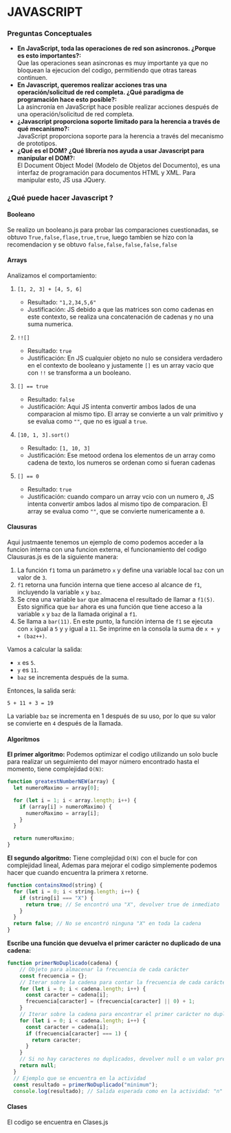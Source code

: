 # JAVASCRIPT
### Preguntas Conceptuales
- **En JavaScript, toda las operaciones de red son asincronos. ¿Porque es esto importantes?:**  
Que las operaciones sean asincronas es muy importante ya que no bloquean la ejecucion del codigo, permitiendo que otras tareas continuen.
- **En Javascript, queremos realizar acciones tras una operación/solicitud de red completa. ¿Qué paradigma de programación hace esto posible?:**  
La asincronía en JavaScript hace posible realizar acciones después de una operación/solicitud de red completa.
- **¿Javascript proporciona soporte limitado para la herencia a través de qué mecanismo?:**  
JavaScript proporciona soporte para la herencia a través del mecanismo de prototipos.
- **¿Qué es el DOM? ¿Qué librería nos ayuda a usar Javascript para manipular el DOM?:**  
El Document Object Model (Modelo de Objetos del Documento), es una interfaz de programación para documentos HTML y XML. Para manipular esto, JS usa JQuery.
### ¿Qué puede hacer Javascript ?
#### Booleano
Se realizo un booleano.js para probar las comparaciones cuestionadas, se obtuvo `True,false,flase,true,true`, luego tambien se hizo con la recomendacion y se obtuvo `false,false,false,false,false`
#### Arrays
Analizamos el comportamiento:
1. `[1, 2, 3] + [4, 5, 6]`
   - Resultado: `"1,2,34,5,6"`
   - Justificación: JS debido a que las matrices son como cadenas en este contexto, se realiza una concatenación de cadenas y no una suma numerica.

2. `!![]`
   - Resultado: `true`
   - Justificación: En JS cualquier objeto no nulo se considera verdadero en el contexto de booleano y justamente `[]` es un array vacio que con `!!` se transforma a un booleano.

3. `[] == true`
   - Resultado: `false`
   - Justificación: Aqui JS intenta convertir ambos lados de una comparacion al mismo tipo. El array se convierte a un valr primitivo y se evalua como `""`, que no es igual a `true`.

4. `[10, 1, 3].sort()`
   - Resultado: `[1, 10, 3]`
   - Justificación: Ese metood ordena los elementos de un array como cadena de texto, los numeros se ordenan como si fueran cadenas

5. `[] == 0`
   - Resultado: `true`
   - Justificación: cuando comparo un array vcio con un numero `0`, JS intenta convertir ambos lados al mismo tipo de comparacion. El array se evalua como `""`, que se convierte numericamente a `0`.

#### Clausuras
Aqui justmaente tenemos un ejemplo de como podemos acceder a la funcion interna con una funcion externa, el funcionamiento del codigo Clausuras.js es de la siguiente manera:
1. La función `f1` toma un parámetro `x` y define una variable local `baz` con un valor de `3`.
2. `f1` retorna una función interna que tiene acceso al alcance de `f1`, incluyendo la variable `x` y `baz`.
3. Se crea una variable `bar` que almacena el resultado de llamar a `f1(5)`. Esto significa que `bar` ahora es una función que tiene acceso a la variable `x` y `baz` de la llamada original a `f1`.
4. Se llama a `bar(11)`. En este punto, la función interna de `f1` se ejecuta con `x` igual a `5` y `y` igual a `11`. Se imprime en la consola la suma de `x + y + (baz++)`.

Vamos a calcular la salida:

- `x` es `5`.
- `y` es `11`.
- `baz` se incrementa después de la suma.

Entonces, la salida será:

```
5 + 11 + 3 = 19
```

La variable `baz` se incrementa en 1 después de su uso, por lo que su valor se convierte en `4` después de la llamada.
#### Algoritmos
**El primer algoritmo:** Podemos optimizar el codigo utilizando un solo bucle para realizar un seguimiento del mayor número encontrado hasta el momento, tiene complejidad `O(N)`:
```javascript
function greatestNumberNEW(array) {
  let numeroMaximo = array[0];

  for (let i = 1; i < array.length; i++) {
    if (array[i] > numeroMaximo) {
      numeroMaximo = array[i];
    }
  }

  return numeroMaximo;
}
```
**El segundo algoritmo:** Tiene complejidad `O(N)` con el bucle for con complejidad lineal, Ademas para mejorar el codigo simplemente podemos hacer que cuando encuentra la primera `X` retorne.
```javascript
function containsXmod(string) {
  for (let i = 0; i < string.length; i++) {
    if (string[i] === "X") {
      return true; // Se encontró una "X", devolver true de inmediato
    }
  }
  return false; // No se encontró ninguna "X" en toda la cadena
}
```
**Escribe una función que devuelva el primer carácter no duplicado de una cadena:**
```javascript
function primerNoDuplicado(cadena) {
    // Objeto para almacenar la frecuencia de cada carácter
    const frecuencia = {};
    // Iterar sobre la cadena para contar la frecuencia de cada carácter
    for (let i = 0; i < cadena.length; i++) {
      const caracter = cadena[i];
      frecuencia[caracter] = (frecuencia[caracter] || 0) + 1;
    }
    // Iterar sobre la cadena para encontrar el primer carácter no duplicado
    for (let i = 0; i < cadena.length; i++) {
      const caracter = cadena[i];
      if (frecuencia[caracter] === 1) {
        return caracter;
      }
    }
    // Si no hay caracteres no duplicados, devolver null o un valor predeterminado según sea necesario
    return null;
  }
  // Ejemplo que se encuentra en la actividad
  const resultado = primerNoDuplicado("minimum");
  console.log(resultado); // Salida esperada como en la actividad: "n"
```
#### Clases
El codigo se encuentra en Clases.js